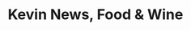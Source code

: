 ---
title: "Kevin News, Food & Wine"
url: /carshalton/kevin-news-food-und-wine/
shop: Lebensmittel
---